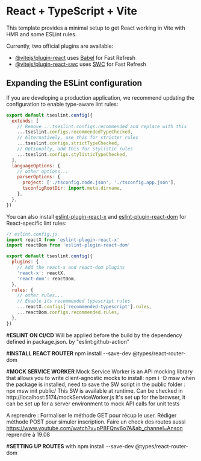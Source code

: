 # React + TypeScript + Vite

This template provides a minimal setup to get React working in Vite with HMR and some ESLint rules.

Currently, two official plugins are available:

- [@vitejs/plugin-react](https://github.com/vitejs/vite-plugin-react/blob/main/packages/plugin-react) uses [Babel](https://babeljs.io/) for Fast Refresh
- [@vitejs/plugin-react-swc](https://github.com/vitejs/vite-plugin-react/blob/main/packages/plugin-react-swc) uses [SWC](https://swc.rs/) for Fast Refresh

## Expanding the ESLint configuration

If you are developing a production application, we recommend updating the configuration to enable type-aware lint rules:

```js
export default tseslint.config({
  extends: [
    // Remove ...tseslint.configs.recommended and replace with this
    ...tseslint.configs.recommendedTypeChecked,
    // Alternatively, use this for stricter rules
    ...tseslint.configs.strictTypeChecked,
    // Optionally, add this for stylistic rules
    ...tseslint.configs.stylisticTypeChecked,
  ],
  languageOptions: {
    // other options...
    parserOptions: {
      project: ['./tsconfig.node.json', './tsconfig.app.json'],
      tsconfigRootDir: import.meta.dirname,
    },
  },
})
```

You can also install [eslint-plugin-react-x](https://github.com/Rel1cx/eslint-react/tree/main/packages/plugins/eslint-plugin-react-x) and [eslint-plugin-react-dom](https://github.com/Rel1cx/eslint-react/tree/main/packages/plugins/eslint-plugin-react-dom) for React-specific lint rules:

```js
// eslint.config.js
import reactX from 'eslint-plugin-react-x'
import reactDom from 'eslint-plugin-react-dom'

export default tseslint.config({
  plugins: {
    // Add the react-x and react-dom plugins
    'react-x': reactX,
    'react-dom': reactDom,
  },
  rules: {
    // other rules...
    // Enable its recommended typescript rules
    ...reactX.configs['recommended-typescript'].rules,
    ...reactDom.configs.recommended.rules,
  },
})
```

#**ESLINT ON CI/CD**
Will be applied before the build by the dependency defined in package.json. by "eslint:github-action"


#**INSTALL REACT ROUTER**
npm install --save-dev @types/react-router-dom

#**MOCK SERVICE WORKER**
Mock Service Worker is an API mocking library that allows you to write client-agnostic mocks
to install: npm i -D msw
when the package is installed, need to save the SW script in the public folder : npx msw init public/
This SW is available at runtime. Can be checked in http://localhost:5174/mockServiceWorker.js
It's set up for the browser, it can be set up for a server environment to mock API calls for unit tests

A reprendre : 
Formaliser le méthode GET pour récup le user. 
Rédiger méthode POST pour simuler inscription. 
Faire un check des routes aussi
https://www.youtube.com/watch?v=pP8FQnv6o7A&ab_channel=Anson reprendre à 19.08


#**SETTING UP ROUTES**
with npm install --save-dev @types/react-router-dom